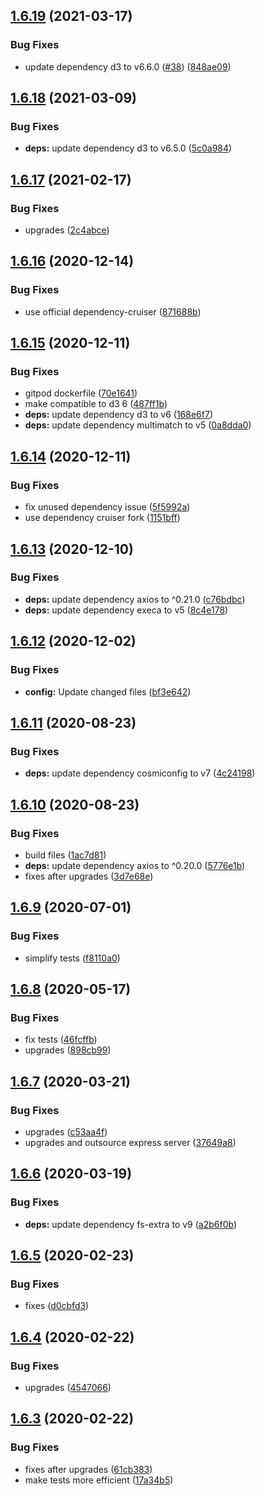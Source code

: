 ## [1.6.19](https://github.com/dword-design/depgraph/compare/v1.6.18...v1.6.19) (2021-03-17)


### Bug Fixes

* update dependency d3 to v6.6.0 ([#38](https://github.com/dword-design/depgraph/issues/38)) ([848ae09](https://github.com/dword-design/depgraph/commit/848ae098fdca0f55cb9d7b09e227a2ea8b8424fc))

## [1.6.18](https://github.com/dword-design/depgraph/compare/v1.6.17...v1.6.18) (2021-03-09)


### Bug Fixes

* **deps:** update dependency d3 to v6.5.0 ([5c0a984](https://github.com/dword-design/depgraph/commit/5c0a98474e205d1480dbe4f7cd39ffeea7aeb8a1))

## [1.6.17](https://github.com/dword-design/depgraph/compare/v1.6.16...v1.6.17) (2021-02-17)


### Bug Fixes

* upgrades ([2c4abce](https://github.com/dword-design/depgraph/commit/2c4abce3848e7b5c410877ac26a983e4a7f3c79a))

## [1.6.16](https://github.com/dword-design/depgraph/compare/v1.6.15...v1.6.16) (2020-12-14)


### Bug Fixes

* use official dependency-cruiser ([871688b](https://github.com/dword-design/depgraph/commit/871688b9023d29f4fa867a580b402e7c07359f20))

## [1.6.15](https://github.com/dword-design/depgraph/compare/v1.6.14...v1.6.15) (2020-12-11)


### Bug Fixes

* gitpod dockerfile ([70e1641](https://github.com/dword-design/depgraph/commit/70e1641155bb22d0ac8db34a0882414cd39a1b6f))
* make compatible to d3 6 ([487ff1b](https://github.com/dword-design/depgraph/commit/487ff1ba569697e17273a9b4344fd70215840e05))
* **deps:** update dependency d3 to v6 ([168e6f7](https://github.com/dword-design/depgraph/commit/168e6f7a01192891454ef8a528162d6bda53769e))
* **deps:** update dependency multimatch to v5 ([0a8dda0](https://github.com/dword-design/depgraph/commit/0a8dda0fcfda58aeea2d527947513499ce774a05))

## [1.6.14](https://github.com/dword-design/depgraph/compare/v1.6.13...v1.6.14) (2020-12-11)


### Bug Fixes

* fix unused dependency issue ([5f5992a](https://github.com/dword-design/depgraph/commit/5f5992a90e0efd58f2f96218139f2560947b5f0f))
* use dependency cruiser fork ([1151bff](https://github.com/dword-design/depgraph/commit/1151bff41e6672b09ecc506e7b1b412c7fc32cda))

## [1.6.13](https://github.com/dword-design/depgraph/compare/v1.6.12...v1.6.13) (2020-12-10)


### Bug Fixes

* **deps:** update dependency axios to ^0.21.0 ([c76bdbc](https://github.com/dword-design/depgraph/commit/c76bdbc97428d253b46eeba14e7f126bf17483c1))
* **deps:** update dependency execa to v5 ([8c4e178](https://github.com/dword-design/depgraph/commit/8c4e178c99025929ad1649b32d5ac7ed342b2ffa))

## [1.6.12](https://github.com/dword-design/depgraph/compare/v1.6.11...v1.6.12) (2020-12-02)


### Bug Fixes

* **config:** Update changed files ([bf3e642](https://github.com/dword-design/depgraph/commit/bf3e6425934d1aa9faa08cb64046247e0877e922))

## [1.6.11](https://github.com/dword-design/depgraph/compare/v1.6.10...v1.6.11) (2020-08-23)


### Bug Fixes

* **deps:** update dependency cosmiconfig to v7 ([4c24198](https://github.com/dword-design/depgraph/commit/4c241986cb7099f8ad9fb28fa4529af6fbbd9d09))

## [1.6.10](https://github.com/dword-design/depgraph/compare/v1.6.9...v1.6.10) (2020-08-23)


### Bug Fixes

* build files ([1ac7d81](https://github.com/dword-design/depgraph/commit/1ac7d81e02882a322f6e6f06877e042032586825))
* **deps:** update dependency axios to ^0.20.0 ([5776e1b](https://github.com/dword-design/depgraph/commit/5776e1b2d5e3e79d5c5c277850e531867c4fc57b))
* fixes after upgrades ([3d7e68e](https://github.com/dword-design/depgraph/commit/3d7e68e258aa01962488ff40a0a6cc0f57a27c88))

## [1.6.9](https://github.com/dword-design/depgraph/compare/v1.6.8...v1.6.9) (2020-07-01)


### Bug Fixes

* simplify tests ([f8110a0](https://github.com/dword-design/depgraph/commit/f8110a08881d7b5ea4aa3733b66e86b0262a9e8c))

## [1.6.8](https://github.com/dword-design/depgraph/compare/v1.6.7...v1.6.8) (2020-05-17)


### Bug Fixes

* fix tests ([46fcffb](https://github.com/dword-design/depgraph/commit/46fcffbc354ecc68bbf059eb243061518c6f23c8))
* upgrades ([898cb99](https://github.com/dword-design/depgraph/commit/898cb99ec2f6a0cfdd68695b1a65ce7de3569525))

## [1.6.7](https://github.com/dword-design/depgraph/compare/v1.6.6...v1.6.7) (2020-03-21)


### Bug Fixes

* upgrades ([c53aa4f](https://github.com/dword-design/depgraph/commit/c53aa4f4d614b3f4b50e48fcfa61d346e942bfbc))
* upgrades and outsource express server ([37649a8](https://github.com/dword-design/depgraph/commit/37649a8da7d4e838a63af9c49382e951c9b1c04a))

## [1.6.6](https://github.com/dword-design/depgraph/compare/v1.6.5...v1.6.6) (2020-03-19)


### Bug Fixes

* **deps:** update dependency fs-extra to v9 ([a2b6f0b](https://github.com/dword-design/depgraph/commit/a2b6f0b1cd94495dfdaa0f0894d32b831fe70c47))

## [1.6.5](https://github.com/dword-design/depgraph/compare/v1.6.4...v1.6.5) (2020-02-23)


### Bug Fixes

* fixes ([d0cbfd3](https://github.com/dword-design/depgraph/commit/d0cbfd3f5b97b53efdbd60b5de369b33c763de96))

## [1.6.4](https://github.com/dword-design/depgraph/compare/v1.6.3...v1.6.4) (2020-02-22)


### Bug Fixes

* upgrades ([4547066](https://github.com/dword-design/depgraph/commit/4547066056de88507afaae84d08f65d571c9f43b))

## [1.6.3](https://github.com/dword-design/depgraph/compare/v1.6.2...v1.6.3) (2020-02-22)


### Bug Fixes

* fixes after upgrades ([61cb383](https://github.com/dword-design/depgraph/commit/61cb383814eb88e1d6b7d9a12a270dc0f657bbbc))
* make tests more efficient ([17a34b5](https://github.com/dword-design/depgraph/commit/17a34b5edb9e25e6cf22c09c5fa133c3b280a48a))

